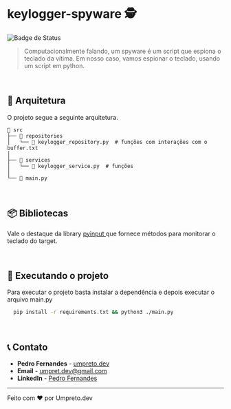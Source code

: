 # keylogger-spyware 🕵️

![Badge de Status](https://img.shields.io/badge/status-Desenvolvido-purple)

> Computacionalmente falando, um spyware é um script que espiona o teclado da vítima. Em nosso caso, vamos espionar o teclado, usando um script em python.
 
<br>

## 🧩 Arquitetura
O projeto segue a seguinte arquitetura.

``` text
📁 src
├── 📁 repositories
│   └── 📝 keylogger_repository.py  # funções com interações com o buffer.txt
│  
├── 📁 services
│   └── 📄 keylogger_service.py  # funções 
│  
└── 📝 main.py
```
<br>

## 📦 Bibliotecas
Vale o destaque da library <a href='https://pypi.org/project/pynput/'> pyinput </a> que fornece métodos para monitorar o teclado do target. 

<br>

## 🚀 Executando o projeto
Para executar o projeto basta instalar a dependência e depois executar o arquivo main.py

```bash
  pip install -r requirements.txt && python3 ./main.py
```

<br>

## 📞 Contato

- **Pedro Fernandes** - <a href="https://www.instagram.com/umpreto.dev/">umpreto.dev</a>
- **Email** - umpret.dev@gmail.com
- **LinkedIn** - <a href="https://www.linkedin.com/in/pedro-fernandes-b72a8516b/">Pedro Fernandes</a>
---

Feito com ❤️ por Umpreto.dev
